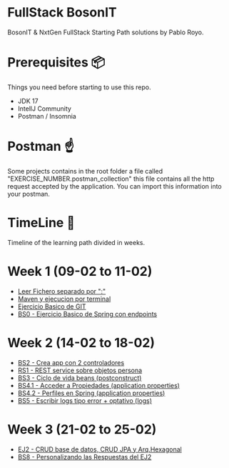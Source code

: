 # FullStack BosonIT
BosonIT & NxtGen FullStack Starting Path solutions by Pablo Royo.

# Prerequisites 📦
Things you need before starting to use this repo.

* JDK 17
* IntellJ Community
* Postman / Insomnia

# Postman  ☝
Some projects contains in the root folder a file called "EXERCISE_NUMBER.postman_collection" 
this file contains all the http request accepted by the application. You can import this information 
into your postman.

# TimeLine 🚩️
Timeline of the learning path divided in weeks.

# Week 1 (09-02 to 11-02)
- [Leer Fichero separado por ":"](./Week-1/ex1)
- [Maven y ejecucion por terminal](./Week-1/ex2)
- [Ejercicio Basico de GIT](./Week-1/ex3)
- [BS0 - Ejercicio Basico de Spring con endpoints](./Week-1/ex4)

# Week 2 (14-02 to 18-02)
- [BS2 - Crea app con 2 controladores](./Week-2/ex5)
- [RS1 - REST service sobre objetos persona](./Week-2/ex6)
- [BS3 - Ciclo de vida beans (postconstruct)](./Week-2/ex7)
- [BS4.1 - Acceder a Propiedades (application properties)](./Week-2/ex8)
- [BS4.2 - Perfiles en Spring (application properties)](./Week-2/ex9)
- [BS5 - Escribir logs tipo error + optativo (logs)](./Week-2/ex10)

# Week 3 (21-02 to 25-02)
- [EJ2 - CRUD base de datos, CRUD JPA y Arq.Hexagonal](./Week-3/ex11)
- [BS8 - Personalizando las Respuestas del EJ2](./Week-3/ex12)